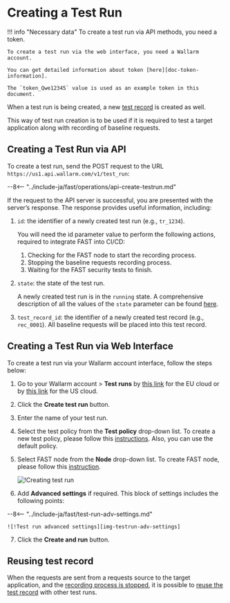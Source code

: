 [img-test-run-creation]:            ../../images/fast/operations/common/create-testrun/test-run-create.png
[img-testrun-adv-settings]:         ../../images/fast/operations/common/create-testrun/test-run-settings.png

[doc-token-information]:    internals.md#token
[doc-state-description]:    check-testrun-status.md
[doc-copying-testrun]:      copy-testrun.md
[doc-testrecord]:           internals.md#test-record

[link-stopping-recording-chapter]:  stop-recording.md
[link-create-policy]:               test-policy/general.md
[link-create-node]:                 create-node.md
[doc-inactivity-timeout]:           internals.md#test-run

#   Creating a Test Run

!!! info "Necessary data"
    To create a test run via API methods, you need a token.
    
    To create a test run via the web interface, you need a Wallarm account.
    
    You can get detailed information about token [here][doc-token-information].
    
    The `token_Qwe12345` value is used as an example token in this document.

When a test run is being created, a new [test record][doc-testrecord] is created as well.

This way of test run creation is to be used if it is required to test a target application along with recording of baseline requests.

## Creating a Test Run via API

To create a test run, send the POST request to the URL `https://us1.api.wallarm.com/v1/test_run`:

--8<-- "../include-ja/fast/operations/api-create-testrun.md"

If the request to the API server is successful, you are presented with the server’s response. The response provides useful information, including:

1.  `id`: the identifier of a newly created test run (e.g., `tr_1234`).
    
    You will need the id parameter value to perform the following actions, required to integrate FAST into CI/CD:
    
    1.  Checking for the FAST node to start the recording process.  
    2.  Stopping the baseline requests recording process.
    3.  Waiting for the FAST security tests to finish.
    
2.  `state`: the state of the test run.
    
    A newly created test run is in the `running` state.
    A comprehensive description of all the values of the `state` parameter can be found [here][doc-state-description].
    
3.  `test_record_id`: the identifier of a newly created test record (e.g., `rec_0001`). All baseline requests will be placed into this test record.    

##  Creating a Test Run via Web Interface
      
To create a test run via your Wallarm account interface, follow the steps below:

1. Go to your Wallarm account > **Test runs** by [this link](https://my.wallarm.com/testing/testruns) for the EU cloud or by [this link](https://us1.my.wallarm.com/testing/testruns) for the US cloud.

2. Click the **Create test run** button.

3. Enter the name of your test run.

4. Select the test policy from the **Test policy** drop-down list. To create a new test policy, please follow this [instructions][link-create-policy]. Also, you can use the default policy.

5. Select FAST node from the **Node** drop-down list. To create FAST node, please follow this [instruction][link-create-node].

    ![!Creating test run][img-test-run-creation]

6. Add **Advanced settings** if required. This block of settings includes the following points:

--8<-- "../include-ja/fast/test-run-adv-settings.md"

    ![!Test run advanced settings][img-testrun-adv-settings]

7.  Click the **Create and run** button.

## Reusing test record

When the requests are sent from a requests source to the target application, and the [recording process is stopped][link-stopping-recording-chapter], it is possible to [reuse the test record][doc-copying-testrun] with other test runs.
